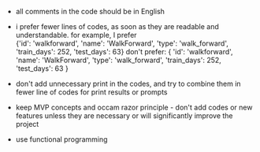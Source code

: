
- all comments in the code should be in English

- i prefer fewer lines of codes, as soon as they are readable and understandable. for example, I prefer  
{'id': 'walkforward', 'name': 'WalkForward', 'type': 'walk_forward', 'train_days': 252, 'test_days': 63}
don't prefer:
    {
        'id': 'walkforward',
        'name': 'WalkForward',
        'type': 'walk_forward',
        'train_days': 252,
        'test_days': 63
    }

- don't add unnecessary print in the codes, and try to combine them in fewer line of codes for print results or prompts

- keep MVP concepts and occam razor principle - don't add codes or new features unless they are necessary or will significantly improve the project

- use functional programming